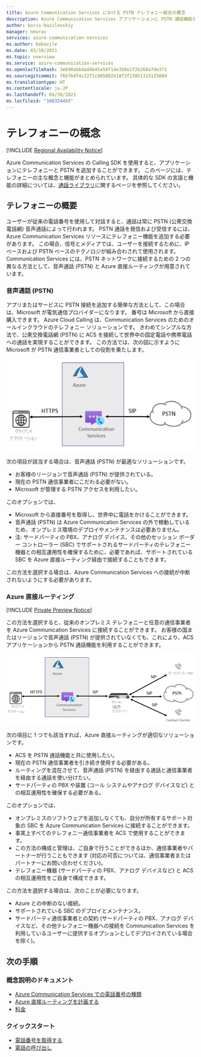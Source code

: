 ```yaml
---
title: Azure Communication Services における PSTN テレフォニー統合の概念
description: Azure Communication Services アプリケーションに PSTN 通話機能を統合する方法について説明します。
author: boris-bazilevskiy
manager: nmurav
services: azure-communication-services
ms.author: bobazile
ms.date: 03/10/2021
ms.topic: overview
ms.service: azure-communication-services
ms.openlocfilehash: 3e698abbdad4b45a58f14e350e1f2b268a7de371
ms.sourcegitcommit: f6b76df4c22f1c605682418f3f2385131512508d
ms.translationtype: HT
ms.contentlocale: ja-JP
ms.lasthandoff: 04/30/2021
ms.locfileid: "108324493"
---
```

# <a name="telephony-concepts"></a>テレフォニーの概念

[!INCLUDE [Regional Availability Notice](../../includes/regional-availability-include.md)]

Azure Communication Services の Calling SDK を使用すると、アプリケーションにテレフォニーと PSTN を追加することができます。 このページには、テレフォニーの主な概念と機能がまとめられています。 具体的な SDK の言語と機能の詳細については、[通話ライブラリ](../../quickstarts/voice-video-calling/calling-client-samples.md)に関するページを参照してください。

## <a name="overview-of-telephony"></a>テレフォニーの概要
ユーザーが従来の電話番号を使用して対話すると、通話は常に PSTN (公衆交換電話網) 音声通話によって行われます。 PSTN 通話を発信および受信するには、Azure Communication Services リソースにテレフォニー機能を追加する必要があります。 この場合、信号とメディアでは、ユーザーを接続するために、IP ベースおよび PSTN ベースのテクノロジが組み合わされて使用されます。 Communication Services には、PSTN ネットワークに接続するための 2 つの異なる方法として、音声通話 (PSTN) と Azure 直接ルーティングが用意されています。

### <a name="voice-calling-pstn"></a>音声通話 (PSTN)

アプリまたはサービスに PSTN 接続を追加する簡単な方法として、この場合は、Microsoft が電気通信プロバイダーになります。 番号は Microsoft から直接購入できます。 Azure Cloud Calling は、Communication Services のためのオールインクラウドのテレフォニー ソリューションです。 きわめてシンプルな方法で、公衆交換電話網 (PSTN) に ACS を接続して世界中の固定電話や携帯電話への通話を実現することができます。 この方法では、次の図に示すように Microsoft が PSTN 通信事業者としての役割を果たします。

![音声通話 (PSTN) の図。](../media/telephony-concept/azure-calling-diagram.png)

次の項目が該当する場合は、音声通話 (PSTN) が最適なソリューションです。
- お客様のリージョンで音声通話 (PSTN) が提供されている。
- 現在の PSTN 通信事業者にこだわる必要がない。
- Microsoft が管理する PSTN アクセスを利用したい。

このオプションでは、
- Microsoft から直接番号を取得し、世界中に電話をかけることができます。
- 音声通話 (PSTN) は Azure Communication Services の外で稼動しているため、オンプレミス環境のデプロイやメンテナンスは必要ありません。
- 注: サードパーティの PBX、アナログ デバイス、その他のセッション ボーダー コントローラー (SBC) でサポートされるサードパーティのテレフォニー機器との相互運用性を確保するために、必要であれば、サポートされている SBC を Azure 直接ルーティング経由で接続することもできます。

この方法を選択する場合は、Azure Communication Services への接続が中断されないようにする必要があります。

### <a name="azure-direct-routing"></a>Azure 直接ルーティング

[!INCLUDE [Private Preview Notice](../../includes/private-preview-include.md)]

この方法を選択すると、従来のオンプレミス テレフォニーと任意の通信事業者を Azure Communication Services に接続することができます。 お客様の国またはリージョンで音声通話 (PSTN) が提供されていなくても、これにより、ACS アプリケーションから PSTN 通話機能を利用することができます。 

![Azure 直接ルーティングの図。](../media/telephony-concept/sip-interface-diagram.png)

次の項目に 1 つでも該当すれば、Azure 直接ルーティングが適切なソリューションです。

- ACS を PSTN 通話機能と共に使用したい。
- 現在の PSTN 通信事業者を引き続き使用する必要がある。
- ルーティングを混在させて、音声通話 (PSTN) を経由する通話と通信事業者を経由する通話を使い分けたい。
- サードパーティの PBX や装置 (コール システムやアナログ デバイスなど) との相互運用性を確保する必要がある。

このオプションでは、

- オンプレミスのソフトウェアを追加しなくても、自分が所有するサポート対象の SBC を Azure Communication Services に接続することができます。
- 事実上すべてのテレフォニー通信事業者を ACS で使用することができます。
- この方法の構成と管理は、ご自身で行うことができるほか、通信事業者やパートナーが行うこともできます (対応の可否については、通信事業者またはパートナーにお問い合わせください)。
- テレフォニー機器 (サードパーティの PBX、アナログ デバイスなど) と ACS の相互運用性をご自身で構成できます。

この方法を選択する場合は、次のことが必要になります。

- Azure との中断のない接続。
- サポートされている SBC のデプロイとメンテナンス。
- サードパーティ通信事業者との契約 (サードパーティの PBX、アナログ デバイスなど、その他テレフォニー機器への接続を Communication Services を利用しているユーザーに提供するオプションとしてデプロイされている場合を除く)。

## <a name="next-steps"></a>次の手順

### <a name="conceptual-documentation"></a>概念説明のドキュメント

- [Azure Communication Services での電話番号の種類](./plan-solution.md)
- [Azure 直接ルーティングを計画する](./sip-interface-infrastructure.md)
- [料金](../pricing.md)

### <a name="quickstarts"></a>クイックスタート

- [電話番号を取得する](../../quickstarts/telephony-sms/get-phone-number.md)
- [電話の呼び出し](../../quickstarts/voice-video-calling/pstn-call.md)
